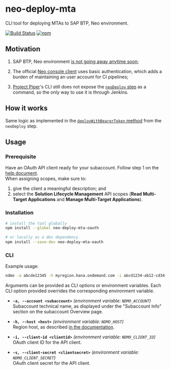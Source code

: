 # neo-deploy-mta

CLI tool for deploying MTAs to SAP BTP, Neo environment.

[![Build Status](https://dev.azure.com/leo-ls/neo-deploy-mta-oauth/_apis/build/status/leo-ls.neo-deploy-mta-oauth?branchName=main)](https://dev.azure.com/leo-ls/neo-deploy-mta-oauth/_build/latest?definitionId=4&branchName=main)
[![npm](https://img.shields.io/npm/v/neo-deploy-mta-oauth)](https://www.npmjs.com/package/neo-deploy-mta-oauth)

## Motivation

1. SAP BTP, Neo environment [is not going away anytime soon](https://blogs.sap.com/2020/08/10/sap-cloud-platform-multi-cloud-strategy-faqs/);

2. The official [Neo console client](https://help.sap.com/viewer/ea72206b834e4ace9cd834feed6c0e09/Cloud/en-US/76132306711e1014839a8273b0e91070.html) uses basic authentication, which adds a burden of maintaining an user account for CI pipelines;

3. [Project Piper](https://www.project-piper.io/)'s CLI still does not expose the [`neoDeploy` step](https://www.project-piper.io/steps/neoDeploy/) as a command, so the only way to use it is through Jenkins.

## How it works

Same logic as implemented in the [`deployWithBearerToken` method](https://github.com/SAP/jenkins-library/blob/15f533c536549f49164796e41d6d4eef8aaeeaf5/vars/neoDeploy.groovy#L401) from the `neoDeploy` step.

## Usage

### Prerequisite

Have an OAuth API client ready for your subaccount. Follow step 1 on the [help document](https://help.sap.com/viewer/ea72206b834e4ace9cd834feed6c0e09/Cloud/en-US/392af9d162694d6595499f1549978aa6.html).  
When assigning scopes, make sure to:  
1. give the client a meaningful description; and
2. select the **Solution Lifecycle Management** API scopes (**Read Multi-Target Applications** and **Manage Multi-Target Applications**).

### Installation

```bash
# install the tool globally
npm install --global neo-deploy-mta-oauth

# or locally as a dev dependency
npm install --save-dev neo-deploy-mta-oauth
```

### CLI

Example usage:
```bash
ndmo -a abcde12345 -h myregion.hana.ondemand.com -i abcd1234-ab12-cd34-ef56-abcdef123456 -s dcba4321-ba21-dc43-fe65-fedcba654321 path/to/my/file.mtar
```

Arguments can be provided as CLI options or environment variables. Each CLI option provided overrides the corresponding environment variable.

* **`-a, --account <subaccount>`** *(environment variable: `NDMO_ACCOUNT`)*  
Subaccount technical name, as displayed under the "Subaccount Info" section on the subaccount Overview page.

* **`-h, --host <host>`** *(environment variable: `NDMO_HOST`)*  
Region host, as described [in the documentation](https://help.sap.com/viewer/ea72206b834e4ace9cd834feed6c0e09/Cloud/en-US/d722f7cea9ec408b85db4c3dcba07b52.html).

* **`-i, --client-id <clientid>`** *(environment variable: `NDMO_CLIENT_ID`)*  
OAuth client ID for the API client.

* **`-s, --client-secret <clientsecret>`** *(environment variable: `NDMO_CLIENT_SECRET`)*  
OAuth client secret for the API client.
